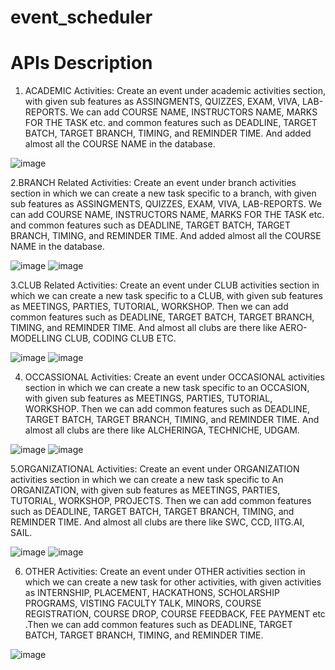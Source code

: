 # event_scheduler
# APIs Description




 1. ACADEMIC Activities: 
Create an event under academic activities section, with given sub features as ASSINGMENTS, QUIZZES, EXAM, VIVA, LAB-REPORTS. We can add COURSE NAME, INSTRUCTORS NAME, MARKS FOR THE TASK etc. and common features such as DEADLINE, TARGET BATCH, TARGET BRANCH, TIMING, and REMINDER TIME.  And added almost all the COURSE NAME in the database.

![image](https://user-images.githubusercontent.com/84286157/130612621-7dd05c7f-2ead-4775-95a1-94893dd4c3d5.png)








 2.BRANCH Related Activities: 
Create an event under branch activities section in which we can create a new task specific to a branch, with given sub features as ASSINGMENTS, QUIZZES, EXAM, VIVA, LAB-REPORTS. We can add COURSE NAME, INSTRUCTORS NAME, MARKS FOR THE TASK etc. and common features such as DEADLINE, TARGET BATCH, TARGET BRANCH, TIMING, and REMINDER TIME.  And added almost all the COURSE NAME in the database.
 

 
![image](https://user-images.githubusercontent.com/84286157/130613733-386bb2d4-dbdb-4a2b-a53f-f1c46f60065d.png)
![image](https://user-images.githubusercontent.com/84286157/130617046-9816045c-d2b1-4d47-ac4a-ef9a69e9d3a9.png) 








 3.CLUB Related Activities: 
Create an event under CLUB activities section in which we can create a new task specific to a CLUB, with given sub features as MEETINGS, PARTIES, TUTORIAL, WORKSHOP. Then we can add common features such as DEADLINE, TARGET BATCH, TARGET BRANCH, TIMING, and REMINDER TIME.  And almost all clubs are there like AERO-MODELLING CLUB, CODING CLUB ETC.
 

![image](https://user-images.githubusercontent.com/84286157/130614286-9f5f6285-ed3d-4768-bdac-d9ddffb772b5.png)
![image](https://user-images.githubusercontent.com/84286157/130614347-8f409e4a-d291-4734-8c0d-597722fc7da3.png)










 4. OCCASSIONAL Activities: 
Create an event under OCCASIONAL activities section in which we can create a new task specific to an OCCASION, with given sub features as MEETINGS, PARTIES, TUTORIAL, WORKSHOP. Then we can add common features such as DEADLINE, TARGET BATCH, TARGET BRANCH, TIMING, and REMINDER TIME.  And almost all clubs are there like ALCHERINGA, TECHNICHE, UDGAM.
 

![image](https://user-images.githubusercontent.com/84286157/130615002-a74164f7-9244-4da2-a9ea-dcf4e1b2a84e.png)
![image](https://user-images.githubusercontent.com/84286157/130615088-9b974d13-87d7-4745-8d51-90cfdee2c5c0.png)










 5.ORGANIZATIONAL Activities: 
Create an event under ORGANIZATION activities section in which we can create a new task specific to An ORGANIZATION, with given sub features as MEETINGS, PARTIES, TUTORIAL, WORKSHOP, PROJECTS. Then we can add common features such as DEADLINE, TARGET BATCH, TARGET BRANCH, TIMING, and REMINDER TIME.  And almost all clubs are there like SWC, CCD, IITG.AI, SAIL.

![image](https://user-images.githubusercontent.com/84286157/130615591-cca02da9-7f9c-4bd4-9f33-ee2762f5df55.png)
![image](https://user-images.githubusercontent.com/84286157/130615631-ebe65b87-6cf9-4ee6-aeb3-7fc22c8089d6.png)








 6. OTHER Activities: 
Create an event under OTHER activities section in which we can create a new task for other activities, with given activities as INTERNSHIP, PLACEMENT, HACKATHONS, SCHOLARSHIP PROGRAMS, VISTING FACULTY TALK, MINORS, COURSE REGISTRATION, COURSE DROP, COURSE FEEDBACK, FEE PAYMENT etc .Then we can add common features such as DEADLINE, TARGET BATCH, TARGET BRANCH, TIMING, and REMINDER TIME.  
 

![image](https://user-images.githubusercontent.com/84286157/130616595-2ec52ae4-0aa2-4650-ac5b-db5e8f3abd55.png)


